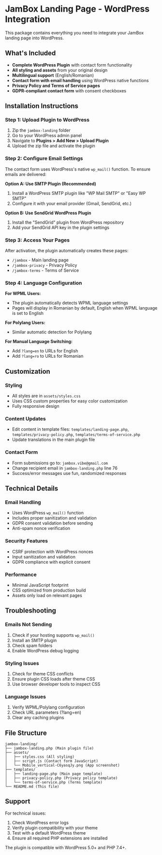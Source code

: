# JamBox Landing Page - WordPress Integration

This package contains everything you need to integrate your JamBox landing page into WordPress.

## What's Included

- **Complete WordPress Plugin** with contact form functionality
- **All styling and assets** from your original design
- **Multilingual support** (English/Romanian)
- **Contact form with email handling** using WordPress native functions
- **Privacy Policy and Terms of Service pages**
- **GDPR-compliant contact form** with consent checkboxes

## Installation Instructions

### Step 1: Upload Plugin to WordPress

1. Zip the `jambox-landing` folder
2. Go to your WordPress admin panel
3. Navigate to **Plugins > Add New > Upload Plugin**
4. Upload the zip file and activate the plugin

### Step 2: Configure Email Settings

The contact form uses WordPress's native `wp_mail()` function. To ensure emails are delivered:

**Option A: Use SMTP Plugin (Recommended)**
1. Install a WordPress SMTP plugin like "WP Mail SMTP" or "Easy WP SMTP"
2. Configure it with your email provider (Gmail, SendGrid, etc.)

**Option B: Use SendGrid WordPress Plugin**
1. Install the "SendGrid" plugin from WordPress repository
2. Add your SendGrid API key in the plugin settings

### Step 3: Access Your Pages

After activation, the plugin automatically creates these pages:
- `/jambox` - Main landing page
- `/jambox-privacy` - Privacy Policy
- `/jambox-terms` - Terms of Service

### Step 4: Language Configuration

**For WPML Users:**
- The plugin automatically detects WPML language settings
- Pages will display in Romanian by default, English when WPML language is set to English

**For Polylang Users:**
- Similar automatic detection for Polylang

**For Manual Language Switching:**
- Add `?lang=en` to URLs for English
- Add `?lang=ro` to URLs for Romanian

## Customization

### Styling
- All styles are in `assets/styles.css`
- Uses CSS custom properties for easy color customization
- Fully responsive design

### Content Updates
- Edit content in template files: `templates/landing-page.php`, `templates/privacy-policy.php`, `templates/terms-of-service.php`
- Update translations in the main plugin file

### Contact Form
- Form submissions go to: `jambox.vibe@gmail.com`
- Change recipient email in `jambox-landing.php` line 76
- Success/error messages use fun, randomized responses

## Technical Details

### Email Handling
- Uses WordPress `wp_mail()` function
- Includes proper sanitization and validation
- GDPR consent validation before sending
- Anti-spam nonce verification

### Security Features
- CSRF protection with WordPress nonces
- Input sanitization and validation
- GDPR compliance with explicit consent

### Performance
- Minimal JavaScript footprint
- CSS optimized from production build
- Assets only load on relevant pages

## Troubleshooting

### Emails Not Sending
1. Check if your hosting supports `wp_mail()`
2. Install an SMTP plugin
3. Check spam folders
4. Enable WordPress debug logging

### Styling Issues
1. Check for theme CSS conflicts
2. Ensure plugin CSS loads after theme CSS
3. Use browser developer tools to inspect CSS

### Language Issues
1. Verify WPML/Polylang configuration
2. Check URL parameters (?lang=en)
3. Clear any caching plugins

## File Structure

```
jambox-landing/
├── jambox-landing.php (Main plugin file)
├── assets/
│   ├── styles.css (All styling)
│   ├── script.js (Contact form JavaScript)
│   └── Mobile_vertical-C6yasqJy.png (App screenshot)
├── templates/
│   ├── landing-page.php (Main page template)
│   ├── privacy-policy.php (Privacy policy template)
│   └── terms-of-service.php (Terms template)
└── README.md (This file)
```

## Support

For technical issues:
1. Check WordPress error logs
2. Verify plugin compatibility with your theme
3. Test with a default WordPress theme
4. Ensure all required PHP extensions are installed

The plugin is compatible with WordPress 5.0+ and PHP 7.4+.